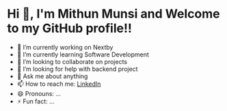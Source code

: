 # Hi 👋, I'm Mithun Munsi and Welcome to my GitHub profile!!

- 🔭 I’m currently working on Nextby
- 🌱 I’m currently learning Software Development
- 👯 I’m looking to collaborate on projects
- 🤔 I’m looking for help with backend project
- 💬 Ask me about anything
- 📫 How to reach me: [LinkedIn](https://www.linkedin.com/in/mithunmunsi/)
- 😄 Pronouns: ...
- ⚡ Fun fact: ...


